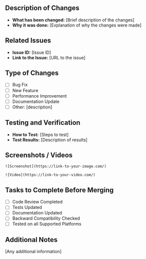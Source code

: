 ## Description of Changes

- **What has been changed:** [Brief description of the changes]
- **Why it was done:** [Explanation of why the changes were made]

## Related Issues

- **Issue ID:** [Issue ID]
- **Link to the Issue:** [URL to the issue]

## Type of Changes

- [ ] Bug Fix
- [ ] New Feature
- [ ] Performance Improvement
- [ ] Documentation Update
- [ ] Other: [description]

## Testing and Verification

- **How to Test:** [Steps to test]
- **Test Results:** [Description of results]

## Screenshots / Videos

```
![Screenshot](https://link-to-your-image.com/)
```
```
![Video](https://link-to-your-video.com/)
```

## Tasks to Complete Before Merging

- [ ] Code Review Completed
- [ ] Tests Updated
- [ ] Documentation Updated
- [ ] Backward Compatibility Checked
- [ ] Tested on all Supported Platforms

## Additional Notes

[Any additional information]

